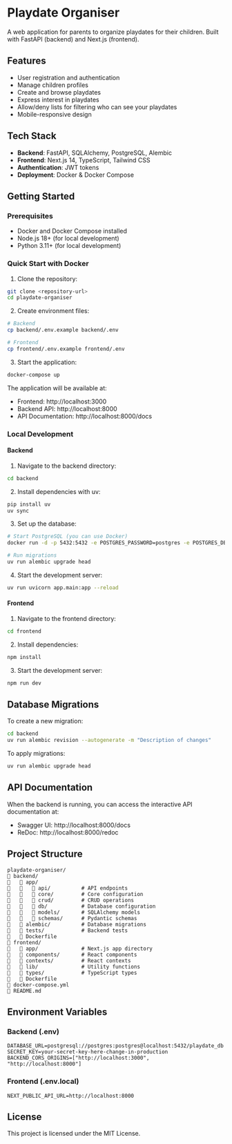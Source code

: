 # Playdate Organiser

A web application for parents to organize playdates for their children. Built with FastAPI (backend) and Next.js (frontend).

## Features

- User registration and authentication
- Manage children profiles
- Create and browse playdates
- Express interest in playdates
- Allow/deny lists for filtering who can see your playdates
- Mobile-responsive design

## Tech Stack

- **Backend**: FastAPI, SQLAlchemy, PostgreSQL, Alembic
- **Frontend**: Next.js 14, TypeScript, Tailwind CSS
- **Authentication**: JWT tokens
- **Deployment**: Docker & Docker Compose

## Getting Started

### Prerequisites

- Docker and Docker Compose installed
- Node.js 18+ (for local development)
- Python 3.11+ (for local development)

### Quick Start with Docker

1. Clone the repository:
```bash
git clone <repository-url>
cd playdate-organiser
```

2. Create environment files:
```bash
# Backend
cp backend/.env.example backend/.env

# Frontend
cp frontend/.env.example frontend/.env
```

3. Start the application:
```bash
docker-compose up
```

The application will be available at:
- Frontend: http://localhost:3000
- Backend API: http://localhost:8000
- API Documentation: http://localhost:8000/docs

### Local Development

#### Backend

1. Navigate to the backend directory:
```bash
cd backend
```

2. Install dependencies with uv:
```bash
pip install uv
uv sync
```

3. Set up the database:
```bash
# Start PostgreSQL (you can use Docker)
docker run -d -p 5432:5432 -e POSTGRES_PASSWORD=postgres -e POSTGRES_DB=playdate_db postgres:15-alpine

# Run migrations
uv run alembic upgrade head
```

4. Start the development server:
```bash
uv run uvicorn app.main:app --reload
```

#### Frontend

1. Navigate to the frontend directory:
```bash
cd frontend
```

2. Install dependencies:
```bash
npm install
```

3. Start the development server:
```bash
npm run dev
```

## Database Migrations

To create a new migration:
```bash
cd backend
uv run alembic revision --autogenerate -m "Description of changes"
```

To apply migrations:
```bash
uv run alembic upgrade head
```

## API Documentation

When the backend is running, you can access the interactive API documentation at:
- Swagger UI: http://localhost:8000/docs
- ReDoc: http://localhost:8000/redoc

## Project Structure

```
playdate-organiser/
   backend/
      app/
         api/          # API endpoints
         core/         # Core configuration
         crud/         # CRUD operations
         db/           # Database configuration
         models/       # SQLAlchemy models
         schemas/      # Pydantic schemas
      alembic/          # Database migrations
      tests/            # Backend tests
      Dockerfile
   frontend/
      app/              # Next.js app directory
      components/       # React components
      contexts/         # React contexts
      lib/              # Utility functions
      types/            # TypeScript types
      Dockerfile
   docker-compose.yml
   README.md
```

## Environment Variables

### Backend (.env)
```
DATABASE_URL=postgresql://postgres:postgres@localhost:5432/playdate_db
SECRET_KEY=your-secret-key-here-change-in-production
BACKEND_CORS_ORIGINS=["http://localhost:3000", "http://localhost:8000"]
```

### Frontend (.env.local)
```
NEXT_PUBLIC_API_URL=http://localhost:8000
```

## License

This project is licensed under the MIT License.